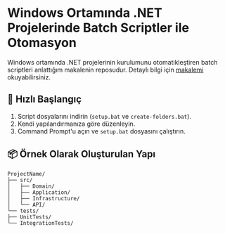 # Windows Ortamında .NET Projelerinde Batch Scriptler ile Otomasyon

Windows ortamında .NET projelerinin kurulumunu otomatikleştiren batch scriptleri anlattığım makalenin reposudur. Detaylı bilgi için [makalemi](https://mustafadikyar.medium.com/windows-ortamında-net-projelerinde-batch-scriptler-ile-otomasyon-715bcd546207)
 okuyabilirsiniz.

## 🚀 Hızlı Başlangıç

1. Script dosyalarını indirin (`setup.bat` ve `create-folders.bat`).
2. Kendi yapılandırmanıza göre düzenleyin.
3. Command Prompt'u açın ve `setup.bat` dosyasını çalıştırın.

## 📦 Örnek Olarak Oluşturulan Yapı
```
ProjectName/
├── src/
│   ├── Domain/
│   ├── Application/
│   ├── Infrastructure/
│   └── API/
└── tests/
├── UnitTests/
└── IntegrationTests/
```

